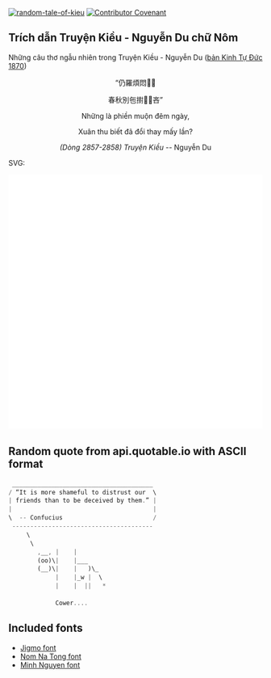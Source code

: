 [![random-tale-of-kieu](https://github.com/huuquyet/random-tale-of-kieu/actions/workflows/random-tale-of-kieu.yml/badge.svg)](https://github.com/huuquyet/random-tale-of-kieu/actions/workflows/random-tale-of-kieu.yml)
[![Contributor Covenant](https://img.shields.io/badge/Contributor%20Covenant-2.1-4baaaa.svg)](.github/CODE_OF_CONDUCT.md "Contributor Covenant 2.1")

## Trích dẫn Truyện Kiều - Nguyễn Du chữ Nôm

Những câu thơ ngẫu nhiên trong Truyện Kiều - Nguyễn Du ([bản Kinh Tự Đức 1870](https://vi.wikisource.org/wiki/Truy%E1%BB%87n_Ki%E1%BB%81u_(b%E1%BA%A3n_Kinh_T%E1%BB%B1_%C4%90%E1%BB%A9c_1870)))

<div align="center">
<!-- START_KIEU -->
      <p class="nom">“仍羅煩悶𣈘𣈜</p>
      <p class="nom">春秋別㐌𢷮𠳙󰋇吝”</p>
      <p class="quocngu">Những là phiền muộn đêm ngày,</p>
      <p class="quocngu">Xuân thu biết đã đổi thay mấy lần?</p>
      <p class="author"><i>(Dòng 2857-2858) Truyện Kiều</i> -- Nguyễn Du</p>
<!-- END_KIEU -->
</div>

SVG:

<div align="center">
  <img src="./assets/random-kieu.svg" alt="The Tale of Kieu - Nguyen Du">
</div>

## Random quote from api.quotable.io with ASCII format

<!-- START_QUOTE -->
```rust
 _______________________________________
/ “It is more shameful to distrust our  \
| friends than to be deceived by them.” |
|                                       |
\  -- Confucius                         /
 ---------------------------------------
     \
      \
        ,__, |    | 
        (oo)\|    |___
        (__)\|    |   )\_
             |    |_w |  \
             |    |  ||   *

             Cower....
```
<!-- END_QUOTE -->

## Included fonts

- [Jigmo font](https://github.com/kamichikoichi/jigmo)
- [Nom Na Tong font](https://github.com/nomfoundation/font)
- [Minh Nguyen font](https://github.com/TKYKmori/Minh-Nguyen)
